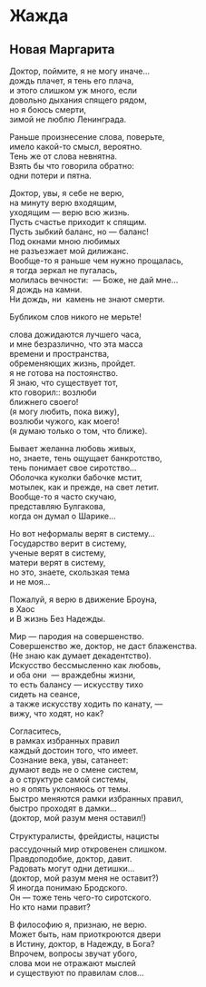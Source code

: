# Жажда  
  
## Новая Маргарита  
  
Доктор, поймите, я&nbsp;не могу иначе&hellip;  
дождь плачет, я&nbsp;тень его плача,  
и этого слишком уж&nbsp;много, если  
довольно дыхания спящего рядом,  
но я&nbsp;боюсь смерти,  
зимой не&nbsp;люблю Ленинграда.  

Раньше произнесение слова, поверьте,  
имело какой-то смысл, вероятно.  
Тень&nbsp;же от&nbsp;слова невнятна.  
Взять&nbsp;бы что говорила обратно:  
одни потери и&nbsp;пятна.  

Доктор,&nbsp;увы, я&nbsp;себе не&nbsp;верю,  
на минуту верю входящим,  
уходящим&nbsp;&mdash; верю всю жизнь.  
Пусть счастье приходит к&nbsp;спящим.  
Пусть зыбкий баланс, но&nbsp;&mdash; баланс!  
Под  окнами мною любимых  
не разъезжает мой дилижанс.  
Вообще-то я&nbsp;раньше чем нужно прощалась,  
я тогда зеркал не&nbsp;пугалась,  
молилась вечности: &nbsp;&mdash; Боже, не&nbsp;дай&nbsp;мне&hellip;  
Я дождь на&nbsp;камни.  
Ни дождь, ни&nbsp; камень не&nbsp;знают смерти.  
  
Бубликом слов никого не&nbsp;мерьте!  
  
слова дожидаются лучшего часа,  
и мне безразлично, что эта масса  
времени и&nbsp;пространства,  
обременяющих жизнь, пройдет.  
я не&nbsp;готова на&nbsp;постоянство.  
Я знаю, что существует&nbsp;тот,  
кто говорил::  возлюби  
ближнего своего!  
(я могу любить, пока вижу),  
возлюби чужого, как моего!  
(я думаю только о&nbsp;том, что ближе).  
  
Бывает желанна любовь живых,  
но, знаете, тень ощущает банкротство,  
тень понимает свое сиротство&hellip;  
Оболочка куколки бабочке мстит,  
мотылек, как и&nbsp;прежде, на&nbsp;свет летит.  
Вообще-то я&nbsp;часто скучаю,  
представляю Булгакова,  
когда он&nbsp;думал о&nbsp;Шарике&hellip;  

Но вот неформалы верят  в&nbsp;систему&hellip;  
Государство верит в&nbsp;систему,  
ученые верят в&nbsp;систему,  
матери верят в&nbsp;систему,  
но&nbsp;это, знаете, скользкая тема  
и не&nbsp;моя&hellip;  

Пожалуй, я&nbsp;верю в&nbsp;движение Броуна,  
в Хаос  
и В&nbsp;жизнь Без Надежды.  

Мир&nbsp;&mdash; пародия на&nbsp;совершенство.  
Совершенство&nbsp;же, доктор, не&nbsp;даст блаженства.  
(Не знаю как думает декадентство).  
Искусство бессмысленно как любовь,  
и оба они &nbsp;&mdash; враждебны жизни,  
то есть балансу&nbsp;&mdash; искусству тихо  
сидеть на&nbsp;сеансе,  
а также искусству ходить по&nbsp;канату,&nbsp;&mdash;   
вижу, что ходят, но&nbsp;как?  
  
Согласитесь,  
в рамках избранных правил  
каждый достоин того, что имеет.  
Сознание века,&nbsp;увы, сатанеет:  
думают ведь не&nbsp;о смене систем,  
а о&nbsp;структуре самой системы,  
но я&nbsp;опять уклоняюсь от&nbsp;темы.  
Быстро меняются рамки избранных правил,  
быстро проходят в&nbsp;дамки&hellip;  
(доктор, мой разум меня оставил!)  
  
Структуралисты, фрейдисты, нацисты&#133;  
рассудочный мир откровенен слишком.  
Правдоподобие, доктор, давит.  
Радовать могут одни детишки&hellip;  
(доктор, мой разум меня не&nbsp;оставит?)  
Я иногда понимаю Бродского.  
Он&nbsp;&mdash; тоже тень чего-то сиротского.  
Но кто нами правит?  

В философию&nbsp;я, признаю, не&nbsp;верю.  
Может быть, нам приоткроются двери  
в Истину, доктор, в&nbsp;Надежду, в&nbsp;Бога?  
Впрочем, вопросы звучат убого,  
слова мои не&nbsp;отражают мыслей  
и существуют по&nbsp;правилам слов&hellip;  